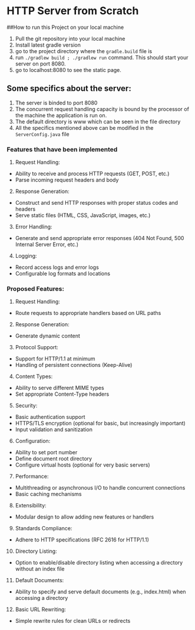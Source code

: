 # **HTTP Server from Scratch**

##How to run this Project on your local machine

1. Pull the git repository into your local machine
2. Install latest gradle version
3. go to the project directory where the `gradle.build` file is
4. run `./gradlew build ; ./gradlew run` command. This should start your server on port 8080.
5. go to localhost:8080 to see the static page.

## Some specifics about the server:
1. The server is binded to port 8080
2. The concurrent request handling capacity is bound by the processor of the machine the application is run on.  
3. The default directory is www which can be seen in the file directory
4. All the specifics mentioned above can be modified in the `ServerConfig.java` file




### Features that have been implemented
1. Request Handling:
- Ability to receive and process HTTP requests (GET, POST, etc.)
- Parse incoming request headers and body

2. Response Generation:
- Construct and send HTTP responses with proper status codes and headers
- Serve static files (HTML, CSS, JavaScript, images, etc.)

3. Error Handling:
- Generate and send appropriate error responses (404 Not Found, 500 Internal Server Error, etc.)

4. Logging:
- Record access logs and error logs
- Configurable log formats and locations

### Proposed Features:

1. Request Handling:
- Route requests to appropriate handlers based on URL paths

2. Response Generation:
- Generate dynamic content

3. Protocol Support:
- Support for HTTP/1.1 at minimum
- Handling of persistent connections (Keep-Alive)

4. Content Types:
- Ability to serve different MIME types
- Set appropriate Content-Type headers

5. Security:
- Basic authentication support
- HTTPS/TLS encryption (optional for basic, but increasingly important)
- Input validation and sanitization

6. Configuration:
- Ability to set port number
- Define document root directory
- Configure virtual hosts (optional for very basic servers)

7. Performance:
- Multithreading or asynchronous I/O to handle concurrent connections
- Basic caching mechanisms

8. Extensibility:
- Modular design to allow adding new features or handlers

9. Standards Compliance:
- Adhere to HTTP specifications (RFC 2616 for HTTP/1.1)

10. Directory Listing:
- Option to enable/disable directory listing when accessing a directory without an index file

11. Default Documents:
- Ability to specify and serve default documents (e.g., index.html) when accessing a directory

12. Basic URL Rewriting:
- Simple rewrite rules for clean URLs or redirects
